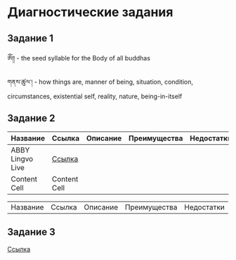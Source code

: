 # Диагностические задания

## Задание 1
&#x0F00;&#x0F0E; - the seed syllable for the Body of all buddhas

&#x0F42;&#x0F53;&#x0F66;&#x0F0B;&#x0F5A;&#x0F74;&#x0F63;&#x0F0C;&#x0F0D; - how things are, manner of being, situation, condition, circumstances, existential self, reality, nature, being-in-itself

## Задание 2
|    Название    | Ссылка | Описание | Преимущества | Недостатки |
| --------------- | ------ |-----|--|--|
| ABBY Lingvo Live | [Ссылка](https://www.lingvolive.com/en-us#) |  |
| Content Cell  | Content Cell  | | 

<table>
  <tr>
    <td>Название</td>
    <td>Ссылка</td>
    <td>Описание</td>
    <td>Преимущества</td>
    <td>Недостатки</td>
    
  </tr>
</table>

## Задание 3
[Ссылка](https://repl.it/@DenisNyukhalov/Task3)
